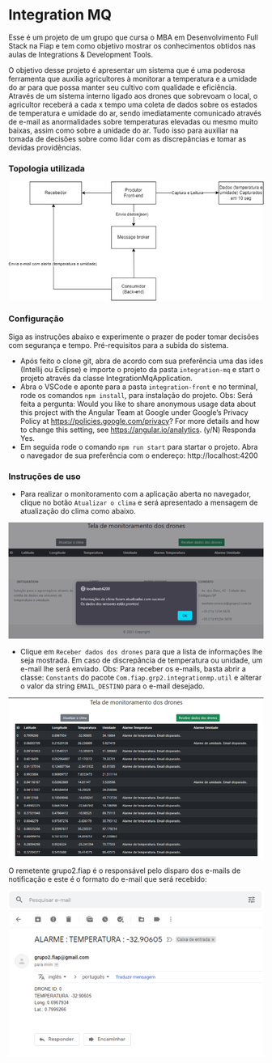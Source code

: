 # Integration MQ

Esse é um projeto de um grupo que cursa o MBA em Desenvolvimento Full Stack na Fiap e tem como objetivo mostrar os conhecimentos obtidos nas aulas de Integrations & Development Tools. 

O objetivo desse projeto é apresentar um sistema que é uma poderosa ferramenta que auxilia agricultores à monitorar a temperatura e a umidade do ar para que possa manter seu cultivo com qualidade e eficiência. Através de um sistema interno ligado aos drones que sobrevoam o local, o agricultor receberá a cada x tempo uma coleta de dados sobre os estados de temperatura e umidade do ar, sendo imediatamente comunicado através de e-mail as anormalidades sobre temperaturas elevadas ou mesmo muito baixas, assim como sobre a unidade do ar. Tudo isso para auxiliar na tomada de decisões sobre como lidar com as discrepâncias e tomar as devidas providências.

### Topologia utilizada

![Screenshot](docs/img-6.png)

### Configuração

Siga as instruções abaixo e experimente o prazer de poder tomar decisões com segurança e tempo.
Pré-requisitos para a subida do sistema.

- Após feito o clone git, abra de acordo com sua preferência uma das ides (Intellij ou Eclipse) e importe o projeto da pasta `integration-mq` e start o projeto através da classe IntegrationMqApplication.
- Abra o VSCode e aponte para a pasta `integration-front` e no terminal, rode os comandos `npm install`, para instalação do projeto.
Obs: Será feita a pergunta:
Would you like to share anonymous usage data about this project with the Angular Team at Google under Google’s Privacy Policy at https://policies.google.com/privacy? For more details and how to change this setting, see https://angular.io/analytics. (y/N)
Responda Yes.
- Em seguida rode o comando `npm run start` para startar o projeto. Abra o navegador de sua preferência com o endereço: http://localhost:4200


### Instruções de uso

- Para realizar o monitoramento com a aplicação aberta no navegador, clique no botão `Atualizar o clima` e será apresentado a mensagem de atualização do clima como abaixo.

![Screenshot](docs/img-2.PNG)

- Clique em `Receber dados dos drones` para que a lista de informações lhe seja mostrada. Em caso de discrepância de temperatura ou unidade, um e-mail lhe será enviado. 
Obs: Para receber os e-mails, basta abrir a classe: `Constants` do pacote `Com.fiap.grp2.integrationmp.util` e alterar o valor da string `EMAIL_DESTINO` para o e-mail desejado. 

![Screenshot](docs/img-3.PNG)

O remetente grupo2.fiap é o responsável pelo disparo dos e-mails de notificação e este é o formato do e-mail que será recebido: 

![Screenshot](docs/img-5.PNG)
